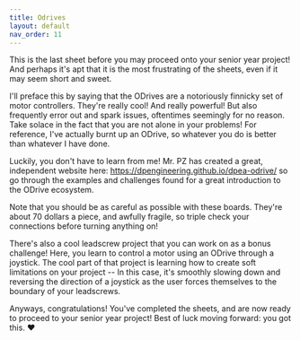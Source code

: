 ```yaml
---
title: Odrives
layout: default
nav_order: 11
---
```

This is the last sheet before you may proceed onto your senior year project! And perhaps it's apt that it is the most frustrating of the sheets, even if it may seem short and sweet. 

I'll preface this by saying that the ODrives are a notoriously finnicky set of motor controllers. They're really cool! And really powerful! But also frequently error out and spark issues, oftentimes seemingly for no reason. Take solace in the fact that you are not alone in your problems! For reference, I've actually burnt up an ODrive, so whatever you do is better than whatever I have done. 

Luckily, you don't have to learn from me! Mr. PZ has created a great, independent website here:  https://dpengineering.github.io/dpea-odrive/ so go through the examples and challenges found for a great introduction to the ODrive ecosystem. 

Note that you should be as careful as possible with these boards. They're about 70 dollars a piece, and awfully fragile, so triple check your connections before turning anything on!

There's also a cool leadscrew project that you can work on as a bonus challenge! Here, you learn to control a motor using an ODrive through a joystick. The cool part of that project is learning how to create soft limitations on your project -- In this case, it's smoothly slowing down and reversing the direction of a joystick as the user forces themselves to the boundary of your leadscrews. 

Anyways, congratulations! You've completed the sheets, and are now ready to proceed to your senior year project! Best of luck moving forward: you got this. ❤️
